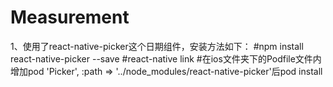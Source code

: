 # Measurement
1、使用了react-native-picker这个日期组件，安装方法如下：
#npm install react-native-picker --save
#react-native link
#在ios文件夹下的Podfile文件内增加pod 'Picker', :path => '../node_modules/react-native-picker'后pod install
